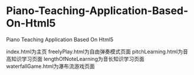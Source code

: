 # Piano-Teaching-Application-Based-On-Html5
Piano Teaching Application Based On Html5

index.html为主页 
freelyPlay.html为自由弹奏模式页面
pitchLearning.html为音高知识学习页面
lengthOfNoteLearning为音长知识学习页面
waterfallGame.html为瀑布流游戏页面
